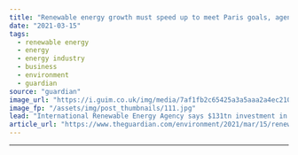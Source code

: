 ```yaml
---
title: "Renewable energy growth must speed up to meet Paris goals, agency says"
date: "2021-03-15"
tags: 
  - renewable energy
  - energy
  - energy industry
  - business
  - environment
  - guardian
source: "guardian"
image_url: "https://i.guim.co.uk/img/media/7af1fb2c65425a3a5aaa2a4ec2100e3deeb1dc3b/0_179_5382_3229/master/5382.jpg?width=460&quality=85&auto=format&fit=max&s=fc4570d900ab6b3e49924cf6a578abaa"
image_fp: "/assets/img/post_thumbnails/111.jpg"
lead: "International Renewable Energy Agency says $131tn investment in renewables could be required over three decadesRenewable electricity production needs to grow eight times faster than the current rate to help limit global heating, according to a report..."
article_url: "https://www.theguardian.com/environment/2021/mar/15/renewable-energy-growth-must-speed-up-to-meet-paris-goals-agency-says"
---
```


---
